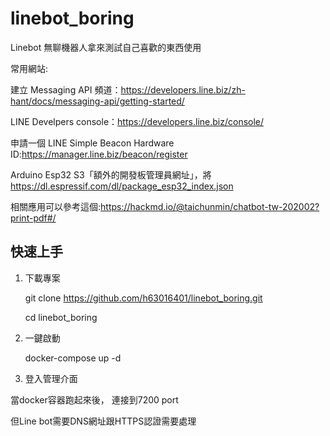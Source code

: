 # linebot_boring
Linebot 無聊機器人拿來測試自己喜歡的東西使用

常用網站:

建立 Messaging API 頻道：https://developers.line.biz/zh-hant/docs/messaging-api/getting-started/

LINE Develpers console：https://developers.line.biz/console/

申請一個 LINE Simple Beacon Hardware ID:https://manager.line.biz/beacon/register

Arduino Esp32 S3「額外的開發板管理員網址」，將 https://dl.espressif.com/dl/package_esp32_index.json 

相關應用可以參考這個:https://hackmd.io/@taichunmin/chatbot-tw-202002?print-pdf#/

## 快速上手

1. 下載專案

    git clone https://github.com/h63016401/linebot_boring.git

    cd linebot_boring

2. 一鍵啟動

    docker-compose up -d

3. 登入管理介面

當docker容器跑起來後， 連接到7200 port

但Line bot需要DNS網址跟HTTPS認證需要處理